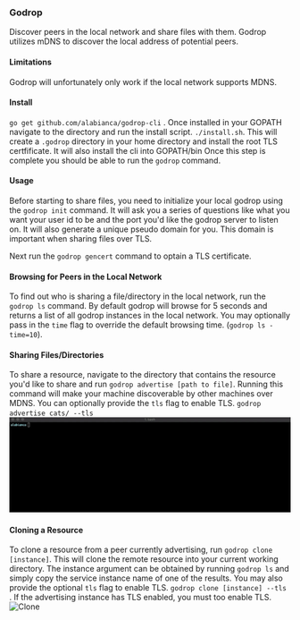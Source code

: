 ### Godrop
Discover peers in the local network and share files with them.
Godrop utilizes mDNS to discover the local address of potential peers. 

#### Limitations
Godrop will unfortunately only work if the local network supports MDNS.

#### Install
`go get github.com/alabianca/godrop-cli` . Once installed in your GOPATH navigate to the directory and run the install script. `./install.sh`.
This will create a `.godrop` directory in your home directory and install the root TLS certfificate. It will also install the cli into GOPATH/bin
Once this step is complete you should be able to run the `godrop` command. 

#### Usage
Before starting to share files, you need to initialize your local godrop using the `godrop init` command. It will ask you a series of questions like what you want your
user id to be and the port you'd like the godrop server to listen on. It will also generate a unique pseudo domain for you. This domain is important when sharing files over TLS.

Next run the `godrop gencert` command to optain a TLS certificate.

#### Browsing for Peers in the Local Network
To find out who is sharing a file/directory in the local network, run the `godrop ls` command. By default godrop will browse for 5 seconds and returns a list of 
all godrop instances in the local network. You may optionally pass in the `time` flag to override the default browsing time. (`godrop ls -time=10`).

#### Sharing Files/Directories
To share a resource, navigate to the directory that contains the resource you'd like to share and run `godrop advertise [path to file]`. Running this command will
make your machine discoverable by other machines over MDNS. You can optionally provide the `tls` flag to enable TLS. `godrop advertise cats/ --tls`
![Advertise](.github/adv.gif)

#### Cloning a Resource
To clone a resource from a peer currently advertising, run `godrop clone [instance]`. This will clone the remote resource into your current working directory. 
The instance argument can be obtained by running `godrop ls` and simply copy the service instance name of one of the results.
You may also provide the optional `tls` flag to enable TLS. `godrop clone [instance] --tls` . If the advertising instance has TLS enabled, you must too enable TLS.
![Clone](.github/clone.gif)